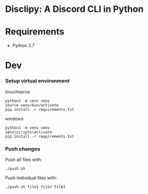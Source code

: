 # Disclipy: A Discord CLI in Python

# Requirements

- Python 3.7

# Dev

### Setup virtual environment

linux/macos

```
python3 -m venv venv
source venv/bin/activate
pip install -r requirements.txt
```

windows

```
python3 -m venv venv
venv\scripts\activate
pip install -r requirements.txt
```

### Push changes

Push all files with:

```
./push.sh
```

Push individual files with:

```
./push.sh file1 file2 file3
```


